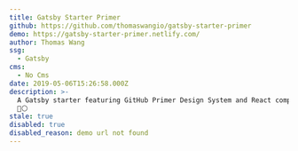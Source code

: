 ```yaml
---
title: Gatsby Starter Primer
github: https://github.com/thomaswangio/gatsby-starter-primer
demo: https://gatsby-starter-primer.netlify.com/
author: Thomas Wang
ssg:
  - Gatsby
cms:
  - No Cms
date: 2019-05-06T15:26:58.000Z
description: >-
  A Gatsby starter featuring GitHub Primer Design System and React components
  🐙⚪️
stale: true
disabled: true
disabled_reason: demo url not found
---
```

